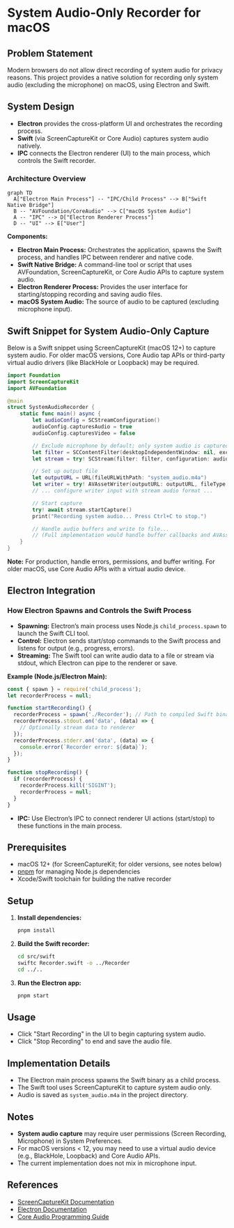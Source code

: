 # System Audio-Only Recorder for macOS

## Problem Statement

Modern browsers do not allow direct recording of system audio for privacy reasons. This project provides a native solution for recording only system audio (excluding the microphone) on macOS, using Electron and Swift.

## System Design

- **Electron** provides the cross-platform UI and orchestrates the recording process.
- **Swift** (via ScreenCaptureKit or Core Audio) captures system audio natively.
- **IPC** connects the Electron renderer (UI) to the main process, which controls the Swift recorder.

### Architecture Overview

```mermaid
graph TD
  A["Electron Main Process"] -- "IPC/Child Process" --> B["Swift Native Bridge"]
  B -- "AVFoundation/CoreAudio" --> C["macOS System Audio"]
  A -- "IPC" --> D["Electron Renderer Process"]
  D -- "UI" --> E["User"]
```

**Components:**

- **Electron Main Process:** Orchestrates the application, spawns the Swift process, and handles IPC between renderer and native code.
- **Swift Native Bridge:** A command-line tool or script that uses AVFoundation, ScreenCaptureKit, or Core Audio APIs to capture system audio.
- **Electron Renderer Process:** Provides the user interface for starting/stopping recording and saving audio files.
- **macOS System Audio:** The source of audio to be captured (excluding microphone input).

## Swift Snippet for System Audio-Only Capture

Below is a Swift snippet using ScreenCaptureKit (macOS 12+) to capture system audio. For older macOS versions, Core Audio tap APIs or third-party virtual audio drivers (like BlackHole or Loopback) may be required.

```swift
import Foundation
import ScreenCaptureKit
import AVFoundation

@main
struct SystemAudioRecorder {
    static func main() async {
        let audioConfig = SCStreamConfiguration()
        audioConfig.capturesAudio = true
        audioConfig.capturesVideo = false

        // Exclude microphone by default; only system audio is captured
        let filter = SCContentFilter(desktopIndependentWindow: nil, exceptingWindows: [])
        let stream = try! SCStream(filter: filter, configuration: audioConfig, delegate: nil)

        // Set up output file
        let outputURL = URL(fileURLWithPath: "system_audio.m4a")
        let writer = try! AVAssetWriter(outputURL: outputURL, fileType: .m4a)
        // ... configure writer input with stream audio format ...

        // Start capture
        try! await stream.startCapture()
        print("Recording system audio... Press Ctrl+C to stop.")

        // Handle audio buffers and write to file...
        // (Full implementation would handle buffer callbacks and AVAssetWriter)
    }
}
```

**Note:** For production, handle errors, permissions, and buffer writing. For older macOS, use Core Audio APIs with a virtual audio device.

## Electron Integration

### How Electron Spawns and Controls the Swift Process

- **Spawning:** Electron’s main process uses Node.js `child_process.spawn` to launch the Swift CLI tool.
- **Control:** Electron sends start/stop commands to the Swift process and listens for output (e.g., progress, errors).
- **Streaming:** The Swift tool can write audio data to a file or stream via stdout, which Electron can pipe to the renderer or save.

**Example (Node.js/Electron Main):**
```js
const { spawn } = require('child_process');
let recorderProcess = null;

function startRecording() {
  recorderProcess = spawn('./Recorder'); // Path to compiled Swift binary
  recorderProcess.stdout.on('data', (data) => {
    // Optionally stream data to renderer
  });
  recorderProcess.stderr.on('data', (data) => {
    console.error(`Recorder error: ${data}`);
  });
}

function stopRecording() {
  if (recorderProcess) {
    recorderProcess.kill('SIGINT');
    recorderProcess = null;
  }
}
```

- **IPC:** Use Electron’s IPC to connect renderer UI actions (start/stop) to these functions in the main process.

## Prerequisites

- macOS 12+ (for ScreenCaptureKit; for older versions, see notes below)
- [pnpm](https://pnpm.io/) for managing Node.js dependencies
- Xcode/Swift toolchain for building the native recorder

## Setup

1. **Install dependencies:**
   ```sh
   pnpm install
   ```

2. **Build the Swift recorder:**
   ```sh
   cd src/swift
   swiftc Recorder.swift -o ../Recorder
   cd ../..
   ```

3. **Run the Electron app:**
   ```sh
   pnpm start
   ```

## Usage

- Click "Start Recording" in the UI to begin capturing system audio.
- Click "Stop Recording" to end and save the audio file.

## Implementation Details

- The Electron main process spawns the Swift binary as a child process.
- The Swift tool uses ScreenCaptureKit to capture system audio only.
- Audio is saved as `system_audio.m4a` in the project directory.

## Notes

- **System audio capture** may require user permissions (Screen Recording, Microphone) in System Preferences.
- For macOS versions < 12, you may need to use a virtual audio device (e.g., BlackHole, Loopback) and Core Audio APIs.
- The current implementation does not mix in microphone input.

## References

- [ScreenCaptureKit Documentation](https://developer.apple.com/documentation/screencapturekit)
- [Electron Documentation](https://www.electronjs.org/docs)
- [Core Audio Programming Guide](https://developer.apple.com/library/archive/documentation/MusicAudio/Conceptual/CoreAudioOverview/Introduction/Introduction.html) 